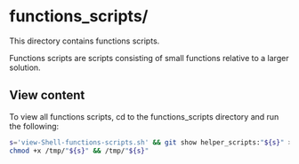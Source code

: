 
# functions_scripts/

This directory contains functions scripts.

Functions scripts are scripts consisting of small functions relative to a larger solution.

## View content

To view all functions scripts, cd to the functions_scripts directory and run the following:

```bash
s='view-Shell-functions-scripts.sh' && git show helper_scripts:"${s}" > /tmp/"${s}" && \
chmod +x /tmp/"${s}" && /tmp/"${s}"
```


